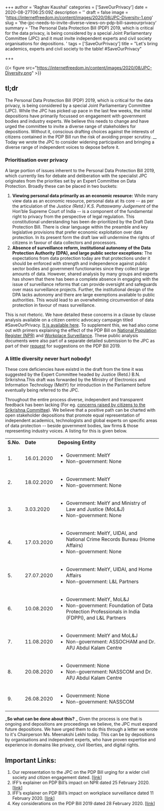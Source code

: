 +++
author = 'Raghav Kaushal'
categories = ['SaveOurPrivacy']
date = 2020-08-27T06:25:09Z
description = ''
draft = false
image = 'https://internetfreedom.in/content/images/2020/08/JPC-Diversity-1.png'
slug = 'the-jpc-needs-to-invite-diverse-views-on-pdp-bill-saveourprivacy'
summary = 'The Personal Data Protection Bill (PDP) 2019, which is critical for the data privacy, is being considered by a special Joint Parliamentary Committee (JPC) and it must invite independent experts and civil society organisations for depositions. '
tags = ['SaveOurPrivacy']
title = "Let's bring academics, experts and civil society to the table! #SaveOurPrivacy"

+++


{{< figure src="https://internetfreedom.in/content/images/2020/08/JPC-Diversity.png" >}}

## tl;dr

The Personal Data Protection Bill (PDP) 2019, which is critical for the data privacy, is being considered by a special Joint Parliamentary Committee (JPC). While the JPC has picked up pace in the last few weeks, the initial depositions have primarily focussed on engagement with government bodies and industry experts. We believe this needs to change and have urged the committee to invite a diverse range of stakeholders for depositions. Without it, conscious drafting choices against the interests of citizens contained in the PDP Bill run the risk of avoiding proper scrutiny. __ Today we wrote the JPC to consider widening participation and bringing a diverse range of independent voices to depose before it.

### Prioritisation over privacy

A large portion of issues inherent to the Personal Data Protection Bill 2019, which currently lies for debate and deliberation with the specialist JPC originates from the priorities set by an Expert Committee on Data Protection. Broadly these can be placed in two buckets:

1. **Viewing personal data primarily as an economic resource:** While many view data as an economic resource, personal data at its core -- as per the articulation of the _Justice (Retd.) K.S. Puttaswamy Judgement_ of the Hon’ble Supreme Court of India -- is a component of the fundamental right to privacy from the perspective of legal regulation. This constitutional understanding has been de-prioritized by the Draft Data Protection Bill. There is clear language within the preamble and key legislative provisions that prefer economic exploitation over data protection. In its present form the draft law will undermine the rights of citizens in favour of data collectors and processors.
2. ******Absence of surveillance reform, institutional autonomy of the Data Protection Authority (DPA), and large public sector exceptions:****** The expectations from data protection today are that protections under it should be enforced with strength and independence against public sector bodies and government functionaries since they collect large amounts of data. However, shared analysis by many groups and experts has shown that there has been a complete absence in engaging with the issue of surveillance reforms that can provide oversight and safeguards over mass surveillance projects. Further, the institutional design of the DPA lacks autonomy and there are large exemptions available to public authorities. This would lead to an overwhelming circumvention of data protection in favour of mass surveillance.

This is not rhetoric. We have detailed these concerns in a clause by clause analysis available on a citizen centric advocacy campaign titled #SaveOurPrivacy. [It is available here](https://saveourprivacy.in/media/all/Brief-PDP-Bill-25.12.2020.pdf). To supplement this, we had also come out with primers explaining the effect of the PDP Bill on [National Population Register (NPR)](https://drive.google.com/file/d/104V9yn1ygjHjIdK92ZWz7P-oNvbjSrzY/view) and [Workplace Surveillance](https://drive.google.com/file/d/1qjZfNEZjr9ohtGzMXsulzmgsrKXma-Rf/view). These public analysis documents were also part of a separate detailed submission to the JPC as part of their [request](https://internetfreedom.in/essential-features-of-a-rights-respecting-data-protection-law/) for suggestions on the PDP Bill 2019.

### A little diversity never hurt nobody!

These core deficiencies have existrd in the draft from the time it was suggested by the Expert Committee headed by Justice (Retd.) B.N. Srikrishna.This draft was forwarded by the Ministry of Electronics and Information Technology (MeitY) for introduction in the Parliament before eventually being referred to the JPC.

Throughout the entire process diverse, independent and transparent feedback has been lacking (For eg. [concerns raised by citizens to the Srikrishna Committee](https://indianexpress.com/article/india/citizens-group-questions-data-privacy-panel-composition-aadhaar-4924220/)). We believe that a positive path can be charted with open stakeholder depositions that promote equal representation of independent academics, technologists and global experts on specific areas of data protection -- beside government bodies, law firms & those representing industry voices. A listing for this is given below.

<table>
  <tr>
   <td><strong>S.No.</strong>
   </td>
   <td><strong>Date</strong>
   </td>
   <td><strong>Deposing Entity</strong>
   </td>
  </tr>
  <tr>
   <td>1. 
   </td>
   <td>16.01.2020
   </td>
   <td>
<ul>

<li>Government: MeitY 

<li>Non-government: None
</li>
</ul>
   </td>
  </tr>
  <tr>
   <td>2. 
   </td>
   <td>18.02.2020
   </td>
   <td>
<ul>

<li>Government: MeitY

<li>Non-government: None
</li>
</ul>
   </td>
  </tr>
  <tr>
   <td>3. 
   </td>
   <td>3.03.2020
   </td>
   <td>
<ul>

<li>Government: MeitY and Ministry of Law and Justice (MoL&J)

<li>Non-government: None
</li>
</ul>
   </td>
  </tr>
  <tr>
   <td>4. 
   </td>
   <td>17.03.2020
   </td>
   <td>
<ul>

<li>Government: MeitY, UIDAI, and National Crime Records Bureau (Home Affairs)

<li>Non-government: None
</li>
</ul>
   </td>
  </tr>
  <tr>
   <td>5. 
   </td>
   <td>27.07.2020
   </td>
   <td>
<ul>

<li>Government: MeitY, UIDAI, and Home Affairs

<li>Non-government: L&L Partners
</li>
</ul>
   </td>
  </tr>
  <tr>
   <td>6. 
   </td>
   <td>10.08.2020
   </td>
   <td>
<ul>

<li>Government: MeitY, MoL&J

<li>Non-government: Foundation of Data Protection Professionals in India (FDPPI), and L&L Partners
</li>
</ul>
   </td>
  </tr>
  <tr>
   <td>7. 
   </td>
   <td>11.08.2020
   </td>
   <td>
<ul>

<li>Government: MeitY and MoL&J

<li>Non-government: ASSOCHAM and Dr. APJ Abdul Kalam Centre
</li>
</ul>
   </td>
  </tr>
  <tr>
   <td>8. 
   </td>
   <td>20.08.2020
   </td>
   <td>
<ul>

<li>Government: None

<li>Non-government: NASSCOM and Dr. APJ Abdul Kalam Centre
</li>
</ul>
   </td>
  </tr>
  <tr>
   <td>9. 
   </td>
   <td>26.08.2020 
   </td>
   <td>
<ul>

<li>Government: None

<li>Non-government: NASSCOM
</li>
</ul>
   </td>
  </tr>
</table>

_**So what can be done about this?** _ Given the process is one that is ongoing and depositions are proceedings we believe, the JPC must expand future depositions. We have urged them to do this through a letter we wrote to it's Chairperson Ms. Meenakshi Lekhi today. This can be by depositions by organisations and independent experts, who have proven expertise and experience in domains like privacy, civil liberties, and digital rights.

## Important Links:

1. Our representation to the JPC on the PDP Bill urging for a wider civil society and citizen engagement dated. [[link](https://drive.google.com/file/d/17v6oAoN5gMi6EHciWumvbWJg5kuqm6UZ/view?usp=sharing)]
2. IFF’s explainer on PDP Bill’s impact on NPR dated 25 February 2020. [[link](https://drive.google.com/file/d/104V9yn1ygjHjIdK92ZWz7P-oNvbjSrzY/view?usp=sharing)]
3. IFF’s explainer on PDP Bill’s impact on workplace surveillance dated 11 February 2020. [[link](https://drive.google.com/file/d/1qjZfNEZjr9ohtGzMXsulzmgsrKXma-Rf/view?usp=sharing)]
4. Key considerations on the PDP Bill 2019 dated 28 February 2020. [[link](https://internetfreedom.in/essential-features-of-a-rights-respecting-data-protection-law/)]




